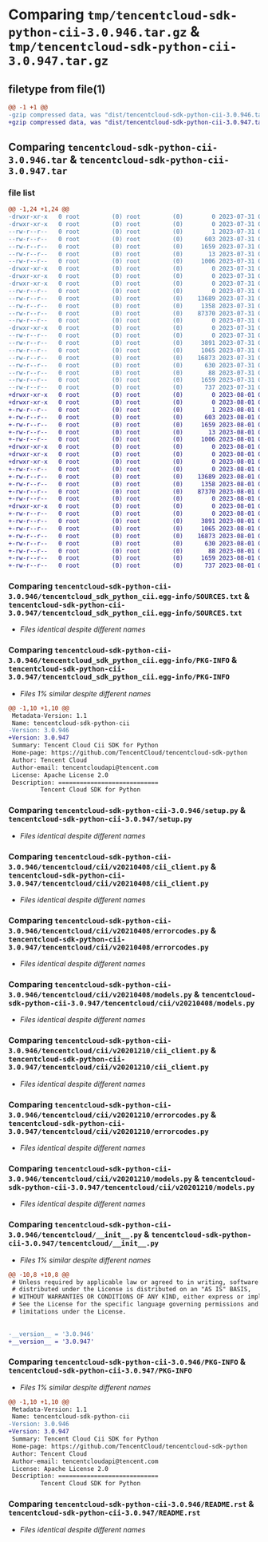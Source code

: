 # Comparing `tmp/tencentcloud-sdk-python-cii-3.0.946.tar.gz` & `tmp/tencentcloud-sdk-python-cii-3.0.947.tar.gz`

## filetype from file(1)

```diff
@@ -1 +1 @@
-gzip compressed data, was "dist/tencentcloud-sdk-python-cii-3.0.946.tar", last modified: Mon Jul 31 00:22:22 2023, max compression
+gzip compressed data, was "dist/tencentcloud-sdk-python-cii-3.0.947.tar", last modified: Tue Aug  1 00:33:32 2023, max compression
```

## Comparing `tencentcloud-sdk-python-cii-3.0.946.tar` & `tencentcloud-sdk-python-cii-3.0.947.tar`

### file list

```diff
@@ -1,24 +1,24 @@
-drwxr-xr-x   0 root         (0) root         (0)        0 2023-07-31 00:22:22.000000 tencentcloud-sdk-python-cii-3.0.946/
-drwxr-xr-x   0 root         (0) root         (0)        0 2023-07-31 00:22:22.000000 tencentcloud-sdk-python-cii-3.0.946/tencentcloud_sdk_python_cii.egg-info/
--rw-r--r--   0 root         (0) root         (0)        1 2023-07-31 00:22:22.000000 tencentcloud-sdk-python-cii-3.0.946/tencentcloud_sdk_python_cii.egg-info/dependency_links.txt
--rw-r--r--   0 root         (0) root         (0)      603 2023-07-31 00:22:22.000000 tencentcloud-sdk-python-cii-3.0.946/tencentcloud_sdk_python_cii.egg-info/SOURCES.txt
--rw-r--r--   0 root         (0) root         (0)     1659 2023-07-31 00:22:22.000000 tencentcloud-sdk-python-cii-3.0.946/tencentcloud_sdk_python_cii.egg-info/PKG-INFO
--rw-r--r--   0 root         (0) root         (0)       13 2023-07-31 00:22:22.000000 tencentcloud-sdk-python-cii-3.0.946/tencentcloud_sdk_python_cii.egg-info/top_level.txt
--rw-r--r--   0 root         (0) root         (0)     1006 2023-07-31 00:22:22.000000 tencentcloud-sdk-python-cii-3.0.946/setup.py
-drwxr-xr-x   0 root         (0) root         (0)        0 2023-07-31 00:22:22.000000 tencentcloud-sdk-python-cii-3.0.946/tencentcloud/
-drwxr-xr-x   0 root         (0) root         (0)        0 2023-07-31 00:22:22.000000 tencentcloud-sdk-python-cii-3.0.946/tencentcloud/cii/
-drwxr-xr-x   0 root         (0) root         (0)        0 2023-07-31 00:22:22.000000 tencentcloud-sdk-python-cii-3.0.946/tencentcloud/cii/v20210408/
--rw-r--r--   0 root         (0) root         (0)        0 2023-07-31 00:22:22.000000 tencentcloud-sdk-python-cii-3.0.946/tencentcloud/cii/v20210408/__init__.py
--rw-r--r--   0 root         (0) root         (0)    13689 2023-07-31 00:22:22.000000 tencentcloud-sdk-python-cii-3.0.946/tencentcloud/cii/v20210408/cii_client.py
--rw-r--r--   0 root         (0) root         (0)     1358 2023-07-31 00:22:22.000000 tencentcloud-sdk-python-cii-3.0.946/tencentcloud/cii/v20210408/errorcodes.py
--rw-r--r--   0 root         (0) root         (0)    87370 2023-07-31 00:22:22.000000 tencentcloud-sdk-python-cii-3.0.946/tencentcloud/cii/v20210408/models.py
--rw-r--r--   0 root         (0) root         (0)        0 2023-07-31 00:22:22.000000 tencentcloud-sdk-python-cii-3.0.946/tencentcloud/cii/__init__.py
-drwxr-xr-x   0 root         (0) root         (0)        0 2023-07-31 00:22:22.000000 tencentcloud-sdk-python-cii-3.0.946/tencentcloud/cii/v20201210/
--rw-r--r--   0 root         (0) root         (0)        0 2023-07-31 00:22:22.000000 tencentcloud-sdk-python-cii-3.0.946/tencentcloud/cii/v20201210/__init__.py
--rw-r--r--   0 root         (0) root         (0)     3891 2023-07-31 00:22:22.000000 tencentcloud-sdk-python-cii-3.0.946/tencentcloud/cii/v20201210/cii_client.py
--rw-r--r--   0 root         (0) root         (0)     1065 2023-07-31 00:22:22.000000 tencentcloud-sdk-python-cii-3.0.946/tencentcloud/cii/v20201210/errorcodes.py
--rw-r--r--   0 root         (0) root         (0)    16873 2023-07-31 00:22:22.000000 tencentcloud-sdk-python-cii-3.0.946/tencentcloud/cii/v20201210/models.py
--rw-r--r--   0 root         (0) root         (0)      630 2023-07-31 00:22:22.000000 tencentcloud-sdk-python-cii-3.0.946/tencentcloud/__init__.py
--rw-r--r--   0 root         (0) root         (0)       88 2023-07-31 00:22:22.000000 tencentcloud-sdk-python-cii-3.0.946/setup.cfg
--rw-r--r--   0 root         (0) root         (0)     1659 2023-07-31 00:22:22.000000 tencentcloud-sdk-python-cii-3.0.946/PKG-INFO
--rw-r--r--   0 root         (0) root         (0)      737 2023-07-31 00:22:22.000000 tencentcloud-sdk-python-cii-3.0.946/README.rst
+drwxr-xr-x   0 root         (0) root         (0)        0 2023-08-01 00:33:32.000000 tencentcloud-sdk-python-cii-3.0.947/
+drwxr-xr-x   0 root         (0) root         (0)        0 2023-08-01 00:33:32.000000 tencentcloud-sdk-python-cii-3.0.947/tencentcloud_sdk_python_cii.egg-info/
+-rw-r--r--   0 root         (0) root         (0)        1 2023-08-01 00:33:32.000000 tencentcloud-sdk-python-cii-3.0.947/tencentcloud_sdk_python_cii.egg-info/dependency_links.txt
+-rw-r--r--   0 root         (0) root         (0)      603 2023-08-01 00:33:32.000000 tencentcloud-sdk-python-cii-3.0.947/tencentcloud_sdk_python_cii.egg-info/SOURCES.txt
+-rw-r--r--   0 root         (0) root         (0)     1659 2023-08-01 00:33:32.000000 tencentcloud-sdk-python-cii-3.0.947/tencentcloud_sdk_python_cii.egg-info/PKG-INFO
+-rw-r--r--   0 root         (0) root         (0)       13 2023-08-01 00:33:32.000000 tencentcloud-sdk-python-cii-3.0.947/tencentcloud_sdk_python_cii.egg-info/top_level.txt
+-rw-r--r--   0 root         (0) root         (0)     1006 2023-08-01 00:33:32.000000 tencentcloud-sdk-python-cii-3.0.947/setup.py
+drwxr-xr-x   0 root         (0) root         (0)        0 2023-08-01 00:33:32.000000 tencentcloud-sdk-python-cii-3.0.947/tencentcloud/
+drwxr-xr-x   0 root         (0) root         (0)        0 2023-08-01 00:33:32.000000 tencentcloud-sdk-python-cii-3.0.947/tencentcloud/cii/
+drwxr-xr-x   0 root         (0) root         (0)        0 2023-08-01 00:33:32.000000 tencentcloud-sdk-python-cii-3.0.947/tencentcloud/cii/v20210408/
+-rw-r--r--   0 root         (0) root         (0)        0 2023-08-01 00:33:32.000000 tencentcloud-sdk-python-cii-3.0.947/tencentcloud/cii/v20210408/__init__.py
+-rw-r--r--   0 root         (0) root         (0)    13689 2023-08-01 00:33:32.000000 tencentcloud-sdk-python-cii-3.0.947/tencentcloud/cii/v20210408/cii_client.py
+-rw-r--r--   0 root         (0) root         (0)     1358 2023-08-01 00:33:32.000000 tencentcloud-sdk-python-cii-3.0.947/tencentcloud/cii/v20210408/errorcodes.py
+-rw-r--r--   0 root         (0) root         (0)    87370 2023-08-01 00:33:32.000000 tencentcloud-sdk-python-cii-3.0.947/tencentcloud/cii/v20210408/models.py
+-rw-r--r--   0 root         (0) root         (0)        0 2023-08-01 00:33:32.000000 tencentcloud-sdk-python-cii-3.0.947/tencentcloud/cii/__init__.py
+drwxr-xr-x   0 root         (0) root         (0)        0 2023-08-01 00:33:32.000000 tencentcloud-sdk-python-cii-3.0.947/tencentcloud/cii/v20201210/
+-rw-r--r--   0 root         (0) root         (0)        0 2023-08-01 00:33:32.000000 tencentcloud-sdk-python-cii-3.0.947/tencentcloud/cii/v20201210/__init__.py
+-rw-r--r--   0 root         (0) root         (0)     3891 2023-08-01 00:33:32.000000 tencentcloud-sdk-python-cii-3.0.947/tencentcloud/cii/v20201210/cii_client.py
+-rw-r--r--   0 root         (0) root         (0)     1065 2023-08-01 00:33:32.000000 tencentcloud-sdk-python-cii-3.0.947/tencentcloud/cii/v20201210/errorcodes.py
+-rw-r--r--   0 root         (0) root         (0)    16873 2023-08-01 00:33:32.000000 tencentcloud-sdk-python-cii-3.0.947/tencentcloud/cii/v20201210/models.py
+-rw-r--r--   0 root         (0) root         (0)      630 2023-08-01 00:33:32.000000 tencentcloud-sdk-python-cii-3.0.947/tencentcloud/__init__.py
+-rw-r--r--   0 root         (0) root         (0)       88 2023-08-01 00:33:32.000000 tencentcloud-sdk-python-cii-3.0.947/setup.cfg
+-rw-r--r--   0 root         (0) root         (0)     1659 2023-08-01 00:33:32.000000 tencentcloud-sdk-python-cii-3.0.947/PKG-INFO
+-rw-r--r--   0 root         (0) root         (0)      737 2023-08-01 00:33:32.000000 tencentcloud-sdk-python-cii-3.0.947/README.rst
```

### Comparing `tencentcloud-sdk-python-cii-3.0.946/tencentcloud_sdk_python_cii.egg-info/SOURCES.txt` & `tencentcloud-sdk-python-cii-3.0.947/tencentcloud_sdk_python_cii.egg-info/SOURCES.txt`

 * *Files identical despite different names*

### Comparing `tencentcloud-sdk-python-cii-3.0.946/tencentcloud_sdk_python_cii.egg-info/PKG-INFO` & `tencentcloud-sdk-python-cii-3.0.947/tencentcloud_sdk_python_cii.egg-info/PKG-INFO`

 * *Files 1% similar despite different names*

```diff
@@ -1,10 +1,10 @@
 Metadata-Version: 1.1
 Name: tencentcloud-sdk-python-cii
-Version: 3.0.946
+Version: 3.0.947
 Summary: Tencent Cloud Cii SDK for Python
 Home-page: https://github.com/TencentCloud/tencentcloud-sdk-python
 Author: Tencent Cloud
 Author-email: tencentcloudapi@tencent.com
 License: Apache License 2.0
 Description: ============================
         Tencent Cloud SDK for Python
```

### Comparing `tencentcloud-sdk-python-cii-3.0.946/setup.py` & `tencentcloud-sdk-python-cii-3.0.947/setup.py`

 * *Files identical despite different names*

### Comparing `tencentcloud-sdk-python-cii-3.0.946/tencentcloud/cii/v20210408/cii_client.py` & `tencentcloud-sdk-python-cii-3.0.947/tencentcloud/cii/v20210408/cii_client.py`

 * *Files identical despite different names*

### Comparing `tencentcloud-sdk-python-cii-3.0.946/tencentcloud/cii/v20210408/errorcodes.py` & `tencentcloud-sdk-python-cii-3.0.947/tencentcloud/cii/v20210408/errorcodes.py`

 * *Files identical despite different names*

### Comparing `tencentcloud-sdk-python-cii-3.0.946/tencentcloud/cii/v20210408/models.py` & `tencentcloud-sdk-python-cii-3.0.947/tencentcloud/cii/v20210408/models.py`

 * *Files identical despite different names*

### Comparing `tencentcloud-sdk-python-cii-3.0.946/tencentcloud/cii/v20201210/cii_client.py` & `tencentcloud-sdk-python-cii-3.0.947/tencentcloud/cii/v20201210/cii_client.py`

 * *Files identical despite different names*

### Comparing `tencentcloud-sdk-python-cii-3.0.946/tencentcloud/cii/v20201210/errorcodes.py` & `tencentcloud-sdk-python-cii-3.0.947/tencentcloud/cii/v20201210/errorcodes.py`

 * *Files identical despite different names*

### Comparing `tencentcloud-sdk-python-cii-3.0.946/tencentcloud/cii/v20201210/models.py` & `tencentcloud-sdk-python-cii-3.0.947/tencentcloud/cii/v20201210/models.py`

 * *Files identical despite different names*

### Comparing `tencentcloud-sdk-python-cii-3.0.946/tencentcloud/__init__.py` & `tencentcloud-sdk-python-cii-3.0.947/tencentcloud/__init__.py`

 * *Files 1% similar despite different names*

```diff
@@ -10,8 +10,8 @@
 # Unless required by applicable law or agreed to in writing, software
 # distributed under the License is distributed on an "AS IS" BASIS,
 # WITHOUT WARRANTIES OR CONDITIONS OF ANY KIND, either express or implied.
 # See the License for the specific language governing permissions and
 # limitations under the License.
 
 
-__version__ = '3.0.946'
+__version__ = '3.0.947'
```

### Comparing `tencentcloud-sdk-python-cii-3.0.946/PKG-INFO` & `tencentcloud-sdk-python-cii-3.0.947/PKG-INFO`

 * *Files 1% similar despite different names*

```diff
@@ -1,10 +1,10 @@
 Metadata-Version: 1.1
 Name: tencentcloud-sdk-python-cii
-Version: 3.0.946
+Version: 3.0.947
 Summary: Tencent Cloud Cii SDK for Python
 Home-page: https://github.com/TencentCloud/tencentcloud-sdk-python
 Author: Tencent Cloud
 Author-email: tencentcloudapi@tencent.com
 License: Apache License 2.0
 Description: ============================
         Tencent Cloud SDK for Python
```

### Comparing `tencentcloud-sdk-python-cii-3.0.946/README.rst` & `tencentcloud-sdk-python-cii-3.0.947/README.rst`

 * *Files identical despite different names*

